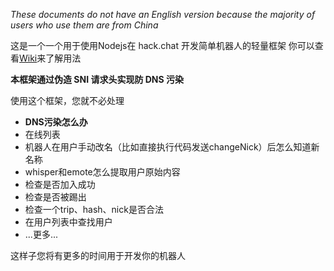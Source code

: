 ﻿*These documents do not have an English version because the majority of users who use them are from China*

这是一个一个用于使用Nodejs在 hack.chat 开发简单机器人的轻量框架
你可以查看[Wiki](https://github.com/cmd1152/hackchat-botlib/wiki)来了解用法

**本框架通过伪造 SNI 请求头实现防 DNS 污染**

使用这个框架，您就不必处理

- **DNS污染怎么办**
- 在线列表
- 机器人在用户手动改名（比如直接执行代码发送changeNick）后怎么知道新名称
- whisper和emote怎么提取用户原始内容
- 检查是否加入成功
- 检查是否被踢出
- 检查一个trip、hash、nick是否合法
- 在用户列表中查找用户
- ...更多...

这样子您将有更多的时间用于开发你的机器人
